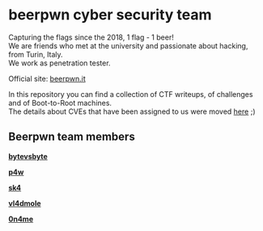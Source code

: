 # beerpwn cyber security team

Capturing the flags since the 2018, 1 flag - 1 beer!  
We are friends who met at the university and passionate about hacking, from Turin, Italy.  
We work as penetration tester.

Official site: [beerpwn.it](http://beerpwn.it/)

In this repository you can find a collection of CTF writeups, of challenges and of Boot-to-Root machines.  
The details about CVEs that have been assigned to us were moved [here](https://github.com/beerpwn/CVE) ;)


## Beerpwn team members

[__bytevsbyte__](https://twitter.com/bytevsbyt3 "bytevsbyte")

[__p4w__](https://twitter.com/p4w16 "p4w")

[__sk4__](https://twitter.com/sk4pwn "sk4")

[__vl4dmole__](./)

[__0n4me__](https://twitter.com/0n4me)
